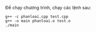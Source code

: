 Để chạy chương trình, chạy các lệnh sau:

```
g++ -c phanloai.cpp test.cpp
g++ -o main phanloai.o test.o
./main
```